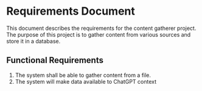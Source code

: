 # Requirements Document

This document describes the requirements for the content gatherer project. The purpose of this project is to gather content from various sources and store it in a database.

## Functional Requirements

1. The system shall be able to gather content from a file.
2. The system will make data available to ChatGPT context